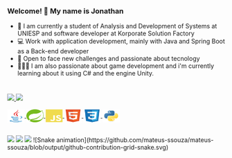### Welcome! 👋 My name is Jonathan


- 🏢 I am currently a student of Analysis and Development of Systems at UNIESP and software developer at Korporate Solution Factory
- 💻 Work with application development, mainly with Java and Spring Boot as a Back-end developer
- 💭 Open to face new challenges and passionate about tecnology
- 👨🏾‍💻 I am also passionate about game development and i'm currently learning about it using C# and the engine Unity.
#

 <div>
  <a href="https://github.com/JFGuerra-dev">
  <img height="180em" src="https://github-readme-stats.vercel.app/api?username=JFGuerra-dev&show_icons=true&theme=highcontrast&include_all_commits=true&count_private=true"/>
  <img height="180em" src="https://github-readme-stats.vercel.app/api/top-langs/?username=JFGuerra-dev&layout=compact&langs_count=7&theme=highcontrast"/>
</div>
  
  <div style="display: inline_block"><br>
  <img align="center" alt="Java" height="30" width="40" src="https://github.com/devicons/devicon/blob/master/icons/java/java-original.svg">
  <img align="center" alt="Java" height="30" width="40" src="https://raw.githubusercontent.com/devicons/devicon/master/icons/spring/spring-original.svg">
  <img align="center" alt="Js" height="30" width="40" src="https://raw.githubusercontent.com/devicons/devicon/master/icons/javascript/javascript-plain.svg">
  <img align="center" alt="HTML" height="30" width="40" src="https://raw.githubusercontent.com/devicons/devicon/master/icons/html5/html5-original.svg">
  <img align="center" alt="CSS" height="30" width="40" src="https://raw.githubusercontent.com/devicons/devicon/master/icons/css3/css3-original.svg">
  <img align="center" alt="Python" height="30" width="40" src="https://raw.githubusercontent.com/devicons/devicon/master/icons/python/python-original.svg">
  
   
</div>
  
   ##
 
<div> 
  <a href="mailto:jonalves91@gmail.com"><img src="https://img.shields.io/badge/-Gmail-%23333?style=for-the-badge&logo=gmail&logoColor=white" target="_blank"></a>
  <a href="https://www.linkedin.com/in/jonathanguerra-dev/" target="_blank"><img src="https://img.shields.io/badge/-LinkedIn-%230077B5?style=for-the-badge&logo=linkedin&logoColor=white" target="_blank"></a> 
 <a href="https://twitter.com/jfguerragg" target="_blank"><img src="https://img.shields.io/badge/Twitter-1DA1F2?style=for-the-badge&logo=twitter&logoColor=white" target="_blank"></a> 
 ![Snake animation](https://github.com/mateus-ssouza/mateus-ssouza/blob/output/github-contribution-grid-snake.svg)

</div>
